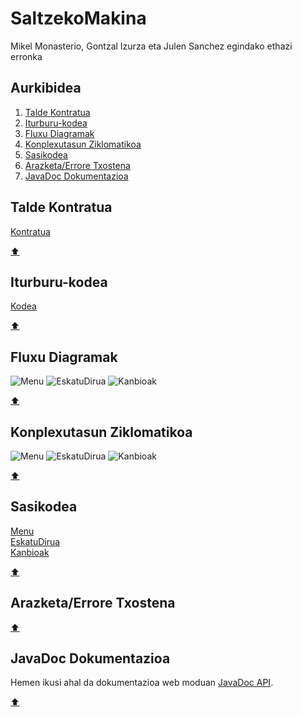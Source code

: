 # SaltzekoMakina
Mikel Monasterio, Gontzal Izurza eta Julen Sanchez egindako ethazi erronka

## Aurkibidea

1. [Talde Kontratua](#talde-kontratua)
2. [Iturburu-kodea](#iturburu-kodea)
3. [Fluxu Diagramak](#fluxu-diagramak)
4. [Konplexutasun Ziklomatikoa](#konplexutasun-ziklomatikoa)
5. [Sasikodea](#sasikodea)
6. [Arazketa/Errore Txostena](#arazketaerrore-txostena)
7. [JavaDoc Dokumentazioa](#javadoc-dokumentazioa)

## Talde Kontratua

[Kontratua](/dokumentazioa/Kontratua.pdf)

[:arrow_up:](#saltzekomakina)

## Iturburu-kodea

[Kodea](/src/SaltzekoMakina.java)

[:arrow_up:](#saltzekomakina)

## Fluxu Diagramak

![Menu](/dokumentazioa/Menu.png)
![EskatuDirua](/dokumentazioa/EskatuDirua.png)
![Kanbioak](/dokumentazioa/Kanbioak.png)

[:arrow_up:](#saltzekomakina)

## Konplexutasun Ziklomatikoa

![Menu](/dokumentazioa/MenuGrafo.png)
![EskatuDirua](/dokumentazioa/EskatuDiruaGrafo.png)
![Kanbioak](/dokumentazioa/KanbioakGrafo.png)

[:arrow_up:](#saltzekomakina)

## Sasikodea

[Menu](/dokumentazioa/SaltzekoMakinaMenu.psc)\
[EskatuDirua](/dokumentazioa/SaltzekoMakinaEskatuDirua.psc)\
[Kanbioak](/dokumentazioa/SaltzekoMakinaKanbioak.psc)

[:arrow_up:](#saltzekomakina)

## Arazketa/Errore Txostena



[:arrow_up:](#saltzekomakina)

## JavaDoc Dokumentazioa

Hemen ikusi ahal da dokumentazioa web moduan [JavaDoc API](https://boguminillo.github.io/SaltzekoMakina/).

[:arrow_up:](#saltzekomakina)
